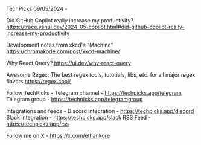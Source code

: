 TechPicks 09/05/2024 -

Did GitHub Copilot really increase my productivity?
https://trace.yshui.dev/2024-05-copilot.html#did-github-copilot-really-increase-my-productivity

Development notes from xkcd's "Machine"
https://chromakode.com/post/xkcd-machine/

Why React Query?
https://ui.dev/why-react-query

Awesome Regex: The best regex tools, tutorials, libs, etc. for all major regex flavors
https://regex.cool/

Follow TechPicks -
Telegram channel - https://techpicks.app/telegram
Telegram group - https://techpicks.app/telegramgroup

Integrations and feeds -
Discord integration - https://techpicks.app/discord
Slack integration - https://techpicks.app/slack
RSS Feed - https://techpicks.app/rss

Follow me on X - https://x.com/ethankore